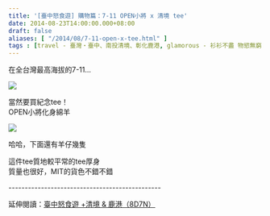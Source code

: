 ```yaml
---
title: '[臺中怒食遊] 購物篇：7-11 OPEN小將 x 清境 tee'
date: 2014-08-23T14:00:00.000+08:00
draft: false
aliases: [ "/2014/08/7-11-open-x-tee.html" ]
tags : [travel - 臺灣・臺中、南投清境、彰化鹿港, glamorous - 衫衫不盡 物慾無窮]
---
```


在全台灣最高海拔的7-11...  

[![](https://2.bp.blogspot.com/--Lg_P6Van3E/XEwmWSalWXI/AAAAAAAAGi0/_RfR8KGK_sEB-HN2Ck99arsWlRReNerawCLcBGAs/s640/14946101102_c1176b111e_z.jpg)](https://2.bp.blogspot.com/--Lg_P6Van3E/XEwmWSalWXI/AAAAAAAAGi0/_RfR8KGK_sEB-HN2Ck99arsWlRReNerawCLcBGAs/s1600/14946101102_c1176b111e_z.jpg)

當然要買紀念tee！  
OPEN小將化身綿羊  

[![](https://2.bp.blogspot.com/-vpspFjtdH2E/XEwma_fFvPI/AAAAAAAAGi4/vlRt8l1_UhEuZCHNeUJFD-4DNzrXUGVVwCLcBGAs/s640/14943360781_8b22d6c922_z.jpg)](https://2.bp.blogspot.com/-vpspFjtdH2E/XEwma_fFvPI/AAAAAAAAGi4/vlRt8l1_UhEuZCHNeUJFD-4DNzrXUGVVwCLcBGAs/s1600/14943360781_8b22d6c922_z.jpg)

哈哈，下面還有羊仔幾隻  
  
這件tee質地較平常的tee厚身  
質量也很好，MIT的貨色不錯不錯  
  
\-----------------------------------------------  
  
延伸閱讀：[臺中怒食遊 +清境 & 鹿港（8D7N）](http://www.hidie.net/2014/09/8d7n.html)